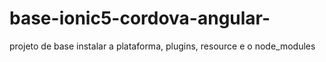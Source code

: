 # base-ionic5-cordova-angular-
projeto de base 
instalar a plataforma, plugins, resource e o node_modules
